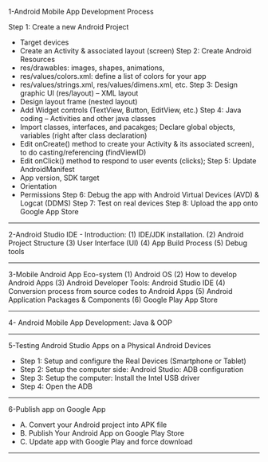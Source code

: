1-Android Mobile App Development Process

Step 1: Create a new Android Project
+ Target devices
+ Create an Activity & associated layout (screen)
Step 2: Create Android Resources
+ res/drawables: images, shapes, animations,
+ res/values/colors.xml: define a list of colors for your app
+ res/values/strings.xml, res/values/dimens.xml, etc.
Step 3: Design graphic UI (res/layout) – XML layout
+ Design layout frame (nested layout)
+ Add Widget controls (TextView, Button, EditView, etc.)
Step 4: Java coding – Activities and other java classes
+ Import classes, interfaces, and pacakges; Declare global objects, variables (right after class declaration)
+ Edit onCreate() method to create your Activity & its associated screen), to do casting/referencing (findViewID)
+ Edit onClick() method to respond to user events (clicks);
Step 5: Update AndroidManifest
+ App version, SDK target
+ Orientation
+ Permissions
Step 6: Debug the app with Android Virtual Devices (AVD) & Logcat (DDMS)
Step 7: Test on real devices
Step 8: Upload the app onto Google App Store

----------------------------------------------------------------------------
2-Android Studio IDE - Introduction:
(1) IDE/JDK installation.
(2) Android Project Structure
(3) User Interface (UI)
(4) App Build Process
(5) Debug tools

----------------------------------------------------------------------------
3-Mobile Android App Eco-system
(1) Android OS
(2) How to develop Android Apps
(3) Android Developer Tools: Android Studio IDE
(4) Conversion process from source codes to Android Apps
(5) Android Application Packages & Components
(6) Google Play App Store

----------------------------------------------------------------------------
4- Android Mobile App Development: Java & OOP

----------------------------------------------------------------------------
5-Testing Android Studio Apps on a Physical Android Devices
+ Step 1: Setup and configure the Real Devices (Smartphone or Tablet)
+ Step 2: Setup the computer side: Android Studio: ADB configuration
+ Step 3: Setup the computer: Install the Intel USB driver
+ Step 4: Open the ADB

----------------------------------------------------------------------------
6-Publish app on Google App
+ A. Convert your Android project into APK file
+ B. Publish Your Android App on Google Play Store
+ C. Update app with Google Play and force download

----------------------------------------------------------------------------

